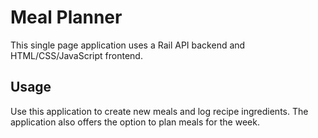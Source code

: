 # Meal Planner 
This single page application uses a Rail API backend and HTML/CSS/JavaScript frontend. 

## Usage 
Use this application to create new meals and log recipe ingredients. The application also offers the option to plan meals for the week. 



